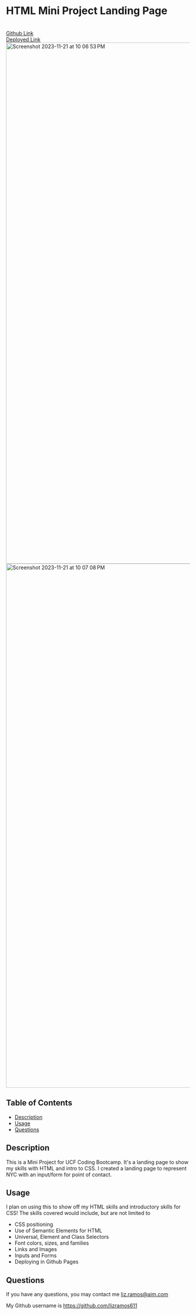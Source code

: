 # HTML Mini Project Landing Page
\
[Github Link](https://github.com/lizramos611/miniprojectHTML)
\
[Deployed Link](https://lizramos611.github.io/miniprojectHTML/)
\
<img width="1424" alt="Screenshot 2023-11-21 at 10 06 53 PM" src="https://github.com/lizramos611/miniprojectHTML/assets/111591265/9dfd498f-94aa-4c39-8204-c0c9cf48b863">
<img width="1432" alt="Screenshot 2023-11-21 at 10 07 08 PM" src="https://github.com/lizramos611/miniprojectHTML/assets/111591265/b176e4be-5dae-47b1-b767-1c689a4e6304">


  ## Table of Contents
 * [Description](#description)
 * [Usage](#usage)
 * [Questions](#questions)
  

  ## Description
This is a Mini Project for UCF Coding Bootcamp. It's a landing page to show my skills with HTML and intro to CSS. I created a landing page to represent NYC with an input/form for point of contact.

  ## Usage
  I plan on using this to show off my HTML skills and introductory skills for CSS! The skills covered would include, but are not limited to
  * CSS positioning
  * Use of Semantic Elements for HTML
  * Universal, Element and Class Selectors
  * Font colors, sizes, and families
  * Links and Images
  * Inputs and Forms
  * Deploying in Github Pages



  ## Questions
  If you have any questions, you may contact me liz.ramos@aim.com

My Github username is https://github.com/lizramos611

